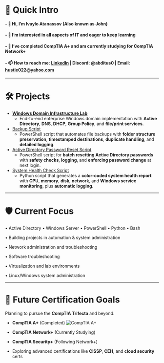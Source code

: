 # 📘 Quick Intro

#### - 👋 Hi, I’m Ivaylo Atanassov (Also known as John)
#### - 👀 I’m interested in all aspects of IT and eager to keep learning
#### - 🌱 I’ve completed **CompTIA A+** and am currently studying for **CompTIA Network+** 
#### - 📫 How to reach me: [LinkedIn](https://www.linkedin.com/in/ivaylo-atanassov-072105176/) | Discord: @abditus0 | Email: hustle022@yahoo.com

---

# 🛠️ Projects  
- [**Windows Domain Infrastructure Lab**](https://github.com/Abditus0/Windows-AD-Lab)
    - End-to-end enterprise Windows domain implementation with **Active Directory**, **DNS**, **DHCP**, **Group Policy**, and **file/print services**.    
- [Backup Script](https://github.com/Abditus0/PowerShell-Backup-Script)    
    - PowerShell script that automates file backups with **folder structure preservation**, **timestamped destinations**, **duplicate handling**, and **detailed logging**.    
- [Active Directory Password Reset Script](https://github.com/Abditus0/PowerShell-Password-Reset-Script)
    - PowerShell script for **batch resetting Active Directory passwords** with **safety checks**, **logging**, and **enforcing password change** at next login.  
- [System Health Check Script](https://github.com/Abditus0/System-Health-Check-Script)
   - Python script that generates a **color-coded system health report** with **CPU**, **memory**, **disk**, **network**, and **Windows service monitoring**, plus **automatic logging**.    

---

# 🛡️ Current Focus

  • Active Directory • Windows Server • PowerShell • Python • Bash
  
  • Building projects in automation & system administration
  
  • Network administration and troubleshooting
  
  • Software troubleshooting
  
  • Virtualization and lab environments
  
  • Linux/Windows system administration

---

# 🎯 Future Certification Goals
Planning to pursue the **CompTIA Trifecta** and beyond:    

- **CompTIA A+** (Completed) ![CompTIA A+](https://img.shields.io/badge/CompTIA%20A+-Certified-brightgreen)
  
-  **CompTIA Network+** (Currently Studying)
    
- **CompTIA Security+** (Following Network+)
   
- Exploring advanced certifications like **CISSP**, **CEH**, and **cloud security** certs
  

<!---
Abditus0/Abditus0 is a ✨ special ✨ repository because its `README.md` (this file) appears on your GitHub profile.
You can click the Preview link to take a look at your changes.
--->
